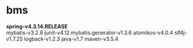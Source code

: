 # bms
<strong>spring-v4.3.14.RELEASE</strong><br/>
mybatis-v3.2.8
junit-v4.12
mybatis.generator-v1.3.6
atomikos-v4.0.4
slf4j-v1.7.25
logback-v1.2.3
java-v1.7
maven-v3.5.4
